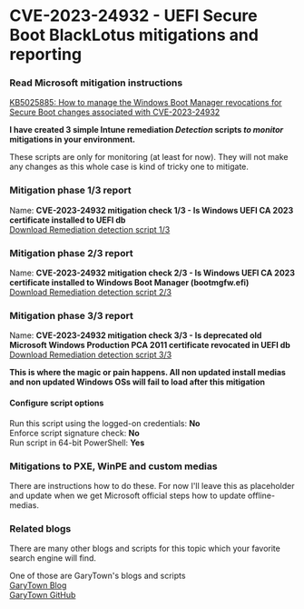 # CVE-2023-24932 - UEFI Secure Boot BlackLotus mitigations and reporting #

### Read Microsoft mitigation instructions ###
[KB5025885: How to manage the Windows Boot Manager revocations for Secure Boot changes associated with CVE-2023-24932](https://support.microsoft.com/en-au/topic/kb5025885-how-to-manage-the-windows-boot-manager-revocations-for-secure-boot-changes-associated-with-cve-2023-24932-41a975df-beb2-40c1-99a3-b3ff139f832d)

**I have created 3 simple Intune remediation *Detection* scripts *to monitor* mitigations in your environment.**

These scripts are only for monitoring (at least for now). They will not make any changes as this whole case is kind of tricky one to mitigate.

### Mitigation phase 1/3 report ###
Name: **CVE-2023-24932 mitigation check 1/3 - Is Windows UEFI CA 2023 certificate installed to UEFI db**  
[Download Remediation detection script 1/3](./Intune-Remediation-Detection-BlackLotus-CVE-2023-24932-1of3-Check%20if%20new%202023%20certificate%20is%20installed%20to%20UEFI%20db.ps1)  



### Mitigation phase 2/3 report ###
Name: **CVE-2023-24932 mitigation check 2/3 - Is Windows UEFI CA 2023 certificate installed to Windows Boot Manager (bootmgfw.efi)**  
[Download Remediation detection script 2/3](./Intune-Remediation-Detection-BlackLotus-CVE-2023-24932-2of3-Check%20if%20new%202023%20certificate%20is%20installed%20to%20Windows%20Boot%20Manager.ps1)  



### Mitigation phase 3/3 report ###
Name: **CVE-2023-24932 mitigation check 3/3 - Is deprecated old Microsoft Windows Production PCA 2011 certificate revocated in UEFI db**  
[Download Remediation detection script 3/3](./Intune-Remediation-Detection-BlackLotus-CVE-2023-24932-3of3-Check%20if%20old%20compromised%202011%20certificate%20is%20revocaked%20in%20UEFI.ps1) 

**This is where the magic or pain happens. All non updated install medias and non updated Windows OSs will fail to load after this mitigation**

#### Configure script options ####
Run this script using the logged-on credentials: **No**  
Enforce script signature check: **No**  
Run script in 64-bit PowerShell: **Yes**  

### Mitigations to PXE, WinPE and custom medias ###
There are instructions how to do these. For now I'll leave this as placeholder and update when we get Microsoft official steps how to update offline-medias.

### Related blogs ###
There are many other blogs and scripts for this topic which your favorite search engine will find.  

One of those are GaryTown's blogs and scripts  
[GaryTown Blog](https://garytown.com/configmgr-task-sequence-kb5025885-how-to-manage-the-windows-boot-manager-revocations-for-secure-boot-changes-associated-with-cve-2023-24932)  
[GaryTown GitHub](https://github.com/gwblok/garytown/tree/master/ConfigMgr/Baselines/CVE-2023-24932)
